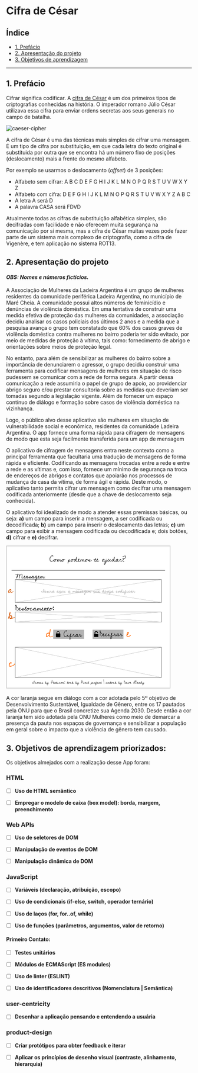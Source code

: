 # Cifra de César

## Índice

* [1. Prefácio](#1-prefácio)
* [2. Apresentação do projeto](#2-apresentação-do-projeto)
* [3. Objetivos de aprendizagem](#3-objetivos-de-aprendizagem)

***

## 1. Prefácio

Cifrar significa codificar. A [cifra de César](https://pt.wikipedia.org/wiki/Cifra_de_C%C3%A9sar)
é um dos primeiros tipos de criptografias conhecidas na história.
O imperador romano Júlio César utilizava essa cifra para enviar
ordens secretas aos seus generais no campo de batalha.

![caeser-cipher](https://user-images.githubusercontent.com/11894994/60990999-07ffdb00-a320-11e9-87d0-b7c291bc4cd1.png)

A cifra de César é uma das técnicas mais simples de cifrar uma mensagem. É um
tipo de cifra por substituição, em que cada letra do texto original é
substituida por outra que se encontra há um número fixo de posições
(deslocamento) mais a frente do mesmo alfabeto.

Por exemplo se usarmos o deslocamento (_offset_) de 3 posições:

* Alfabeto sem cifrar: A B C D E F G H I J K L M N O P Q R S T U V W X Y Z
* Alfabeto com cifra:  D E F G H I J K L M N O P Q R S T U V W X Y Z A B C
* A letra A será D
* A palavra CASA será FDVD

Atualmente todas as cifras de substituição alfabética simples, são decifradas
com facilidade e não oferecem muita segurança na comunicação por si mesma,
mas a cifra de César muitas vezes pode fazer parte de um sistema
mais complexo de criptografia, como
a cifra de Vigenère, e tem aplicação no sistema ROT13.

## 2. Apresentação do projeto
#### *OBS: Nomes e números fictícios.*

A Associação de Mulheres da Ladeira Argentina é um grupo de mulheres residentes da comunidade periférica Ladeira Argentina, no município de Maré Cheia. A comunidade possui altos números de feminicídio e denúncias de violência doméstica. Em uma tentativa de construir uma medida efetiva de proteção das mulheres da comunidades, a associação decidiu analisar os casos policiais dos últimos 2 anos e a medida que a pesquisa avança o grupo tem constatado que 60% dos casos graves de violência doméstica contra mulheres no bairro poderia ter sido evitado, por meio de medidas de proteção à vítima, tais como: fornecimento de abrigo e orientações sobre meios de proteção legal. 

No entanto, para além de sensibilizar as mulheres do bairro sobre a importância de denunciarem o agressor, o grupo decidiu construir uma ferramenta para codificar mensagens de mulheres em situação de risco pudessem se comunicar com a rede de forma segura. A partir dessa comunicação a rede assumiria o papel de grupo de apoio, ao providenciar abrigo seguro e/ou prestar consultoria sobre as medidas que deveriam ser tomadas segundo a legislação vigente. Além de fornecer um espaço contínuo de diálogo e formação sobre casos de violência doméstica na vizinhança.

Logo, o público alvo desse aplicativo são mulheres em situação de vulnerabilidade social e econômica, residentes da comunidade Ladeira Argentina. O app fornece uma forma rápida para cifragem de mensagens de modo que esta seja facilmente transferida para um app de mensagem

O aplicativo de cifragem de mensagens entra neste contexto como a principal ferramenta que facultaria uma tradução de mensagens de forma rápida e eficiente. Codificando as mensagens trocadas entre a rede e entre a rede e as vítimas e, com isso, fornece um mínimo de segurança na troca de endereços de abrigos e contatos que apoiarão nos processos de mudança de casa da vítima, de forma ágil e rápida. Deste modo, o aplicativo tanto permita cifrar um mensagem como decifrar uma mensagem codificada anteriormente (desde que a chave de deslocamento seja conhecida). 

O aplicativo foi idealizado de modo a atender essas premissas básicas, ou seja: **a)** um campo para inserir a mensagem, a ser codificada ou decodificada; **b)** um campo para inserir o deslocamento das letras; **c)** um campo para exibir a mensagem codificada ou decodificada e; dois botões, **d)** cifrar e **e)** decifrar.

![protótipo](https://raw.githubusercontent.com/kabianca/SAP008-cipher/main/prototipo.png)

A cor laranja segue em diálogo com a cor adotada pelo 5º objetivo de Desenvolvimento Sustentável, Igualdade de Gênero, entre os 17 pautados pela ONU para que o Brasil concretize sua Agenda 2030. Desde então a cor laranja tem sido adotada pela ONU Mulheres como meio de demarcar a presença da pauta nos espaços de governança e sensibilizar a população em geral sobre o impacto que a violência de gênero tem causado.

## 3. Objetivos de aprendizagem priorizados:

Os objetivos almejados com a realização desse App foram:

### HTML

- [ ] **Uso de HTML semântico**

- [ ] **Empregar o modelo de caixa (box model): borda, margem, preenchimento**

### Web APIs

- [ ] **Uso de seletores de DOM**

- [ ] **Manipulação de eventos de DOM**

- [ ] **Manipulação dinâmica de DOM**

### JavaScript

- [ ] **Variáveis (declaração, atribuição, escopo)**

- [ ] **Uso de condicionais (if-else, switch, operador ternário)**

- [ ] **Uso de laços (for, for..of, while)**

- [ ] **Uso de funções (parâmetros, argumentos, valor de retorno)**

#### Primeiro Contato:

- [ ] **Testes unitários**

- [ ] **Módulos de ECMAScript (ES modules)**

- [ ] **Uso de linter (ESLINT)**

- [ ] **Uso de identificadores descritivos (Nomenclatura | Semântica)**

### user-centricity

- [ ] **Desenhar a aplicação pensando e entendendo a usuária**

### product-design

- [ ] **Criar protótipos para obter feedback e iterar**

- [ ] **Aplicar os princípios de desenho visual (contraste, alinhamento, hierarquia)**